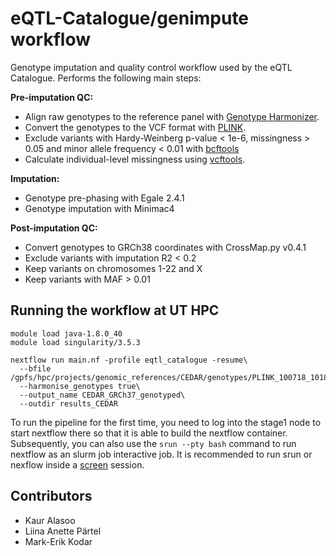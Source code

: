 # eQTL-Catalogue/genimpute workflow
Genotype imputation and quality control workflow used by the eQTL Catalogue. Performs the following main steps:

**Pre-imputation QC:**
- Align raw genotypes to the reference panel with [Genotype Harmonizer](https://github.com/molgenis/systemsgenetics/wiki/Genotype-Harmonizer).
- Convert the genotypes to the VCF format with [PLINK](https://www.cog-genomics.org/plink/1.9/). 
- Exclude variants with Hardy-Weinberg p-value < 1e-6, missingness > 0.05 and minor allele frequency < 0.01 with [bcftools](https://samtools.github.io/bcftools/)
- Calculate individual-level missingness using [vcftools](https://vcftools.github.io/perl_module.html).

**Imputation:**
- Genotype pre-phasing with Egale 2.4.1 
- Genotype imputation with Minimac4

**Post-imputation QC:**
- Convert genotypes to GRCh38 coordinates with CrossMap.py v0.4.1
- Exclude variants with imputation R2 < 0.2
- Keep variants on chromosomes 1-22 and X
- Keep variants with MAF > 0.01

## Running the workflow at UT HPC

```
module load java-1.8.0_40
module load singularity/3.5.3

nextflow run main.nf -profile eqtl_catalogue -resume\
  --bfile /gpfs/hpc/projects/genomic_references/CEDAR/genotypes/PLINK_100718_1018/CEDAR\
  --harmonise_genotypes true\
  --output_name CEDAR_GRCh37_genotyped\
  --outdir results_CEDAR
```

To run the pipeline for the first time, you need to log into the stage1 node to start nextflow there so that it is able to build the nextflow container. Subsequently, you can also use the `srun --pty bash` command to run nextflow as an slurm job interactive job. It is recommended to run srun or nexflow inside a [screen](https://linuxize.com/post/how-to-use-linux-screen/) session.

## Contributors
* Kaur Alasoo
* Liina Anette Pärtel
* Mark-Erik Kodar
